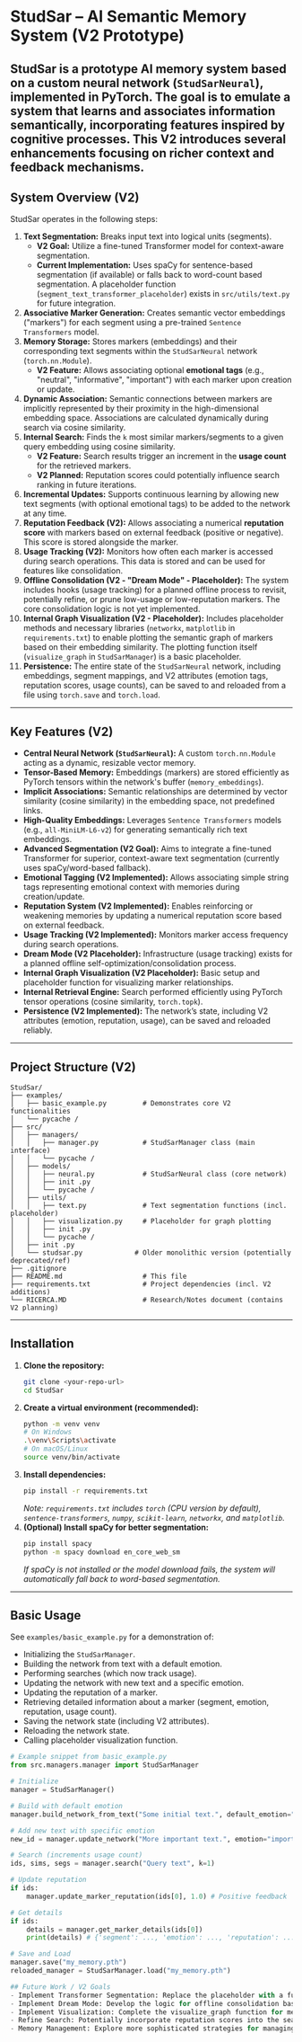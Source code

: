 # StudSar – AI Semantic Memory System (V2 Prototype)
**StudSar** is a prototype AI memory system based on a **custom neural network (`StudSarNeural`)**, implemented in PyTorch. The goal is to emulate a system that learns and associates information semantically, incorporating features inspired by cognitive processes. This V2 introduces several enhancements focusing on richer context and feedback mechanisms.
---
## System Overview (V2)
StudSar operates in the following steps:
1.  **Text Segmentation:** Breaks input text into logical units (segments).
    *   **V2 Goal:** Utilize a fine-tuned Transformer model for context-aware segmentation.
    *   **Current Implementation:** Uses spaCy for sentence-based segmentation (if available) or falls back to word-count based segmentation. A placeholder function (`segment_text_transformer_placeholder`) exists in `src/utils/text.py` for future integration.
2.  **Associative Marker Generation:** Creates semantic vector embeddings ("markers") for each segment using a pre-trained `Sentence Transformers` model.
3.  **Memory Storage:** Stores markers (embeddings) and their corresponding text segments within the `StudSarNeural` network (`torch.nn.Module`).
    *   **V2 Feature:** Allows associating optional **emotional tags** (e.g., "neutral", "informative", "important") with each marker upon creation or update.
4.  **Dynamic Association:** Semantic connections between markers are implicitly represented by their proximity in the high-dimensional embedding space. Associations are calculated dynamically during search via cosine similarity.
5.  **Internal Search:** Finds the `k` most similar markers/segments to a given query embedding using cosine similarity.
    *   **V2 Feature:** Search results trigger an increment in the **usage count** for the retrieved markers.
    *   **V2 Planned:** Reputation scores could potentially influence search ranking in future iterations.
6.  **Incremental Updates:** Supports continuous learning by allowing new text segments (with optional emotional tags) to be added to the network at any time.
7.  **Reputation Feedback (V2):** Allows associating a numerical **reputation score** with markers based on external feedback (positive or negative). This score is stored alongside the marker.
8.  **Usage Tracking (V2):** Monitors how often each marker is accessed during search operations. This data is stored and can be used for features like consolidation.
9.  **Offline Consolidation (V2 - "Dream Mode" - Placeholder):** The system includes hooks (usage tracking) for a planned offline process to revisit, potentially refine, or prune low-usage or low-reputation markers. The core consolidation logic is not yet implemented.
10. **Internal Graph Visualization (V2 - Placeholder):** Includes placeholder methods and necessary libraries (`networkx`, `matplotlib` in `requirements.txt`) to enable plotting the semantic graph of markers based on their embedding similarity. The plotting function itself (`visualize_graph` in `StudSarManager`) is a basic placeholder.
11. **Persistence:** The entire state of the `StudSarNeural` network, including embeddings, segment mappings, and V2 attributes (emotion tags, reputation scores, usage counts), can be saved to and reloaded from a file using `torch.save` and `torch.load`.

---
## Key Features (V2)

-   **Central Neural Network (`StudSarNeural`):** A custom `torch.nn.Module` acting as a dynamic, resizable vector memory.
-   **Tensor-Based Memory:** Embeddings (markers) are stored efficiently as PyTorch tensors within the network's buffer (`memory_embeddings`).
-   **Implicit Associations:** Semantic relationships are determined by vector similarity (cosine similarity) in the embedding space, not predefined links.
-   **High-Quality Embeddings:** Leverages `Sentence Transformers` models (e.g., `all-MiniLM-L6-v2`) for generating semantically rich text embeddings.
-   **Advanced Segmentation (V2 Goal):** Aims to integrate a fine-tuned Transformer for superior, context-aware text segmentation (currently uses spaCy/word-based fallback).
-   **Emotional Tagging (V2 Implemented):** Allows associating simple string tags representing emotional context with memories during creation/update.
-   **Reputation System (V2 Implemented):** Enables reinforcing or weakening memories by updating a numerical reputation score based on external feedback.
-   **Usage Tracking (V2 Implemented):** Monitors marker access frequency during search operations.
-   **Dream Mode (V2 Placeholder):** Infrastructure (usage tracking) exists for a planned offline self-optimization/consolidation process.
-   **Internal Graph Visualization (V2 Placeholder):** Basic setup and placeholder function for visualizing marker relationships.
-   **Internal Retrieval Engine:** Search performed efficiently using PyTorch tensor operations (cosine similarity, `torch.topk`).
-   **Persistence (V2 Implemented):** The network’s state, including V2 attributes (emotion, reputation, usage), can be saved and reloaded reliably.

---

## Project Structure (V2)

```
StudSar/
├── examples/
│   ├── basic_example.py         # Demonstrates core V2 functionalities
│   └── pycache /
├── src/
│   ├── managers/
│   │   ├── manager.py           # StudSarManager class (main interface)
│   │   └── pycache /
│   ├── models/
│   │   ├── neural.py            # StudSarNeural class (core network)
│   │   ├── init .py
│   │   └── pycache /
│   ├── utils/
│   │   ├── text.py              # Text segmentation functions (incl. placeholder)
│   │   ├── visualization.py     # Placeholder for graph plotting
│   │   ├── init .py
│   │   └── pycache /
│   ├── init .py
│   └── studsar.py             # Older monolithic version (potentially deprecated/ref)
├── .gitignore
├── README.md                    # This file
├── requirements.txt             # Project dependencies (incl. V2 additions)
└── RICERCA.MD                   # Research/Notes document (contains V2 planning) 
``` 


---

## Installation

1.  **Clone the repository:**
    ```bash
    git clone <your-repo-url>
    cd StudSar
    ```
2.  **Create a virtual environment (recommended):**
    ```bash
    python -m venv venv
    # On Windows
    .\venv\Scripts\activate
    # On macOS/Linux
    source venv/bin/activate
    ```
3.  **Install dependencies:**
    ```bash
    pip install -r requirements.txt
    ```
    *Note: `requirements.txt` includes `torch` (CPU version by default), `sentence-transformers`, `numpy`, `scikit-learn`, `networkx`, and `matplotlib`.*
4.  **(Optional) Install spaCy for better segmentation:**
    ```bash
    pip install spacy
    python -m spacy download en_core_web_sm
    ```
    *If spaCy is not installed or the model download fails, the system will automatically fall back to word-based segmentation.*

---

## Basic Usage

See `examples/basic_example.py` for a demonstration of:
- Initializing the `StudSarManager`.
- Building the network from text with a default emotion.
- Performing searches (which now track usage).
- Updating the network with new text and a specific emotion.
- Updating the reputation of a marker.
- Retrieving detailed information about a marker (segment, emotion, reputation, usage count).
- Saving the network state (including V2 attributes).
- Reloading the network state.
- Calling placeholder visualization function.

```python
# Example snippet from basic_example.py
from src.managers.manager import StudSarManager

# Initialize
manager = StudSarManager()

# Build with default emotion
manager.build_network_from_text("Some initial text.", default_emotion="neutral")

# Add new text with specific emotion
new_id = manager.update_network("More important text.", emotion="important")

# Search (increments usage count)
ids, sims, segs = manager.search("Query text", k=1)

# Update reputation
if ids:
    manager.update_marker_reputation(ids[0], 1.0) # Positive feedback

# Get details
if ids:
    details = manager.get_marker_details(ids[0])
    print(details) # {'segment': ..., 'emotion': ..., 'reputation': ..., 'usage_count': ...}

# Save and Load
manager.save("my_memory.pth")
reloaded_manager = StudSarManager.load("my_memory.pth")

## Future Work / V2 Goals
- Implement Transformer Segmentation: Replace the placeholder with a functional transformer model for segmentation.
- Implement Dream Mode: Develop the logic for offline consolidation based on usage counts and reputation.
- Implement Visualization: Complete the visualize_graph function for meaningful graph output.
- Refine Search: Potentially incorporate reputation scores into the search ranking algorithm.
- Memory Management: Explore more sophisticated strategies for managing memory growth and pruning less relevant information. 